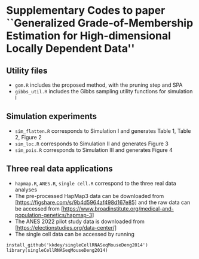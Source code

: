 # Supplementary Codes to paper ``Generalized Grade-of-Membership Estimation for High-dimensional Locally Dependent Data''

## Utility files
- `gom.R` includes the proposed method, with the pruning step and SPA
- `gibbs_util.R` includes the Gibbs sampling utility functions for simulation I

## Simulation experiments
- `sim_flatten.R` corresponds to Simulation I and generates Table 1, Table 2, Figure 2
- `sim_loc.R` corresponds to Simulation II and generates Figure 3
- `sim_pois.R` corresponds to Simulation III and generates Figure 4


## Three real data applications
- `hapmap.R`, `ANES.R`, `single cell.R` correspond to the three real data analyses
- The pre-processed HapMap3 data can be downloaded from [https://figshare.com/s/9b4d5964af498d167e85] and the raw data can be accessed from [https://www.broadinstitute.org/medical-and-population-genetics/hapmap-3]
- The ANES 2022 pilot study data is downloaded from [https://electionstudies.org/data-center/]
- The single cell data can be accessed by running
```
install_github('kkdey/singleCellRNASeqMouseDeng2014') 
library(singleCellRNASeqMouseDeng2014)
```
